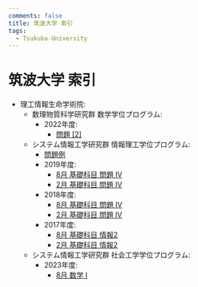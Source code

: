 ```yaml
---
comments: false
title: 筑波大学 索引
tags:
  - Tsukuba-University
---
```

# 筑波大学 索引

- 理工情報生命学術院:
    - 数理物質科学研究群 数学学位プログラム:
        - 2022年度:
            - [問題 \[2\]](science_and_technology/pas_math_2022_2.md)
    - システム情報工学研究群 情報理工学位プログラム:
        - [問題例](science_and_technology/sie_cs_sample.md)
        - 2019年度:
            - [8月 基礎科目 問題 IV](science_and_technology/sie_cs_201808_4.md)
            - [2月 基礎科目 問題 IV](science_and_technology/sie_cs_201902_4.md)
        - 2018年度:
            - [8月 基礎科目 問題 IV](science_and_technology/sie_cs_201708_4.md)
            - [2月 基礎科目 問題 IV](science_and_technology/sie_cs_201802_4.md)
        - 2017年度:
            - [8月 基礎科目 情報2](science_and_technology/sie_cs_201608_info_2.md)
            - [2月 基礎科目 情報2](science_and_technology/sie_cs_201702_info_2.md)
    - システム情報工学研究群 社会工学学位プログラム:
        - 2023年度:
            - [8月 数学 I](science_and_technology/sie_pps_202208_math_1.md)